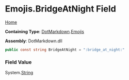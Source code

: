 # Emojis\.BridgeAtNight Field

[Home](../../../README.md)

**Containing Type**: [DotMarkdown](../../README.md)\.[Emojis](../README.md)

**Assembly**: DotMarkdown\.dll

```csharp
public const string BridgeAtNight = ":bridge_at_night:"
```

### Field Value

System\.[String](https://docs.microsoft.com/en-us/dotnet/api/system.string)